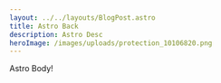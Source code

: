 ```yaml
---
layout: ../../layouts/BlogPost.astro
title: Astro Back
description: Astro Desc
heroImage: /images/uploads/protection_10106820.png
---
```

Astro Body!
